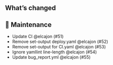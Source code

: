 ## What’s changed
## 🧰 Maintenance

- Update CI @elcajon (#51)
- Remove set-output deploy.yaml @elcajon (#52)
- Remove set-output for CI.yaml @elcajon (#53)
- Ignore yamllint line-length @elcajon (#54)
- Update bug_report.yml @elcajon (#55)
